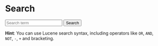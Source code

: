 # Search

<form class="search form-inline" method="GET" action="/search/" role="form">
	<div class="form-group">
		<input id="qinput" name="q" class="form-control" placeholder="Search term" />
		<button id="searchsubmit" type="button" class="btn btn-primary"><i class="fa fa-search"></i> Search</button>
	</div>
</form>

<div id="searchinstructions">
<p><strong>Hint</strong>: You can use Lucene search syntax, including operators like <code>OR</code>, <code>AND</code>, <code>NOT</code>, <code>-</code>, <code>+</code> and bracketing.</p>
</div>

<div class="result">

</div>